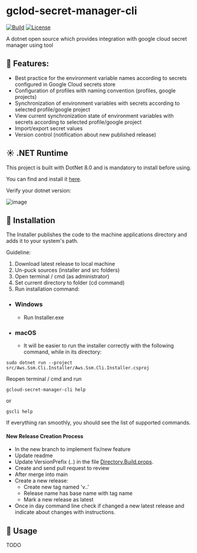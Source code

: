 # gclod-secret-manager-cli

[![Build](https://github.com/dmitrysigalov/gclod-secret-manager-cli/workflows/Build/badge.svg)](https://github.com/dmitrysigalov/gclod-secret-manager-cli/actions/workflows/build.yml)
[![License](https://badgen.net/github/license/dmitrysigalov/gclod-secret-manager-cli)](https://github.com/DmitrySigalov/gclod-secret-manager-cli/blob/main/LICENSE)

A dotnet open source which provides integration with google cloud secret manager using tool

## :gift: Features:
- Best practice for the environment variable names according to secrets configured in Google Cloud secrets store
- Configuration of profiles with naming convention (profiles, google projects)
- Synchronization of environment variables with secrets according to selected profile/google project
- View current synchronization state of environment variables with secrets according to selected profile/google project
- Import/export secret values
- Version control (notification about new published release)

## :sunny: .NET Runtime
This project is built with DotNet 8.0 and is mandatory to install before using.

You can find and install it [here](https://dotnet.microsoft.com/en-us/download/dotnet/8.0).

Verify your dotnet version:

![image](https://user-images.githubusercontent.com/31489258/153608978-cced639e-af42-4485-8c15-5333325b0883.png)

## :gift: Installation

The Installer publishes the code to the machine applications directory and adds it to your system's path.

Guideline:
1. Download latest release to local machine
2. Un-puck sources (installer and src folders)
3. Open terminal / cmd (as administrator)
4. Set current directory to <installer> folder (cd command)
5. Run installation command:

- ### Windows
  - Run Installer.exe

- ### macOS
    - It will be easier to run the installer correctly with the following command, while in its directory:
```
sudo dotnet run --project src/Aws.Ssm.Cli.Installer/Aws.Ssm.Cli.Installer.csproj
```

Reopen terminal / cmd and run
```
gcloud-secret-manager-cli help
```
or
```
gscli help
```
If everything ran smoothly, you should see the list of supported commands.

#### New Release Creation Process

- In the new branch to implement fix/new feature
- Update readme
- Update VersionPrefix (<Major>.<Minor>.<Build>) in the file [Directory.Build.props](Directory.Build.props).
- Create and send pull request to review
- After merge into main 
- Create a new release:
  - Create new tag named 'v<Major>.<Minor>.<Build>'
  - Release name has base name with tag name
  - Mark a new release as latest
- Once in day command line check if changed a new latest release and indicate about changes with instructions.


## :tada: Usage

TODO
